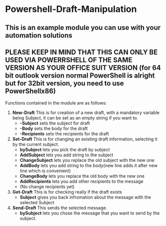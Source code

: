 # Powershell-Draft-Manipulation
## This is an example module you can use with your automation solutions
## PLEASE KEEP IN MIND THAT THIS CAN ONLY BE USED VIA POWERRSHELL OF THE SAME VERSION AS YOUR OFFICE SUIT VERSION (for 64 bit outlook version normal PowerShell is alright but for 32bit version, you need to use PowerShellx86)
Functions contained in the module are as follows: <br>
1. **New-Draft** This is for creation of a new draft, with a mandatory variable being Subject, it can be set as an empty string if you want to.
    * **-Subject** sets the subject for draft 
    * **-Body** sets the body for the draft
    * **-Recipients** sets the recipients for the draft
2. **Set-Draft** This is for changing an existing draft information, selecting it by the current subject.
    * **bySubject** lets you pick the draft by subject 
    * **AddSubject** lets you add string to the subject
    * **ChangeSubject** lets you replace the old subject with the new one
    * **AddBody** lets you add string to the body(new line adds it after new line which is convenient) 
    * **ChangeBody** lets you replace the old body with the new one
    * **AddRecipients** lets you add other recipients to the message
    * (No change recipients yet)
3. **Get-Draft** This is for checking really if the draft exists
    * **Subject** gives you back infromation about the message with the selected Subject
4. **Send-Draft** This sends the selected message.
    * **bySubject** lets you chose the message that you want to send by the subject.